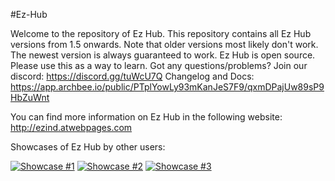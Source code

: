 #Ez-Hub

Welcome to the repository of Ez Hub. This repository contains all Ez Hub versions from 1.5 onwards.
Note that older versions most likely don't work. The newest version is always guaranteed to work. Ez Hub is open source. Please use this as a way to learn.
Got any questions/problems?
Join our discord: https://discord.gg/tuWcU7Q
Changelog and Docs: https://app.archbee.io/public/PTplYowLy93mKanJeS7F9/qxmDPajUw89sP9HbZuWnt

You can find more information on Ez Hub in the following website:
http://ezind.atwebpages.com

Showcases of Ez Hub by other users:

[![Showcase #1](http://img.youtube.com/vi/uKDxKKKSr1c/0.jpg)](http://www.youtube.com/watch?v=uKDxKKKSr1c "Video Title")
[![Showcase #2](http://img.youtube.com/vi/l9PhPh3yjYo/0.jpg)](http://www.youtube.com/watch?v=l9PhPh3yjYo "Video Title")
[![Showcase #3](http://img.youtube.com/vi/9-DpdBgDwVc/0.jpg)](http://www.youtube.com/watch?v=9-DpdBgDwVc "Video Title")
